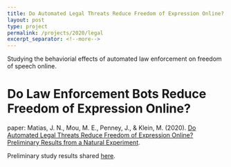 ```yaml
---
title: Do Automated Legal Threats Reduce Freedom of Expression Online?
layout: post 
type: project 
permalink: /projects/2020/legal
excerpt_separator: <!--more-->
---
```


Studying the behaviorial effects of automated law enforcement on freedom of speech online.

<!--more-->

# Do Law Enforcement Bots Reduce Freedom of Expression Online?

paper: Matias, J. N., Mou, M. E., Penney, J., & Klein, M. (2020). [Do Automated Legal Threats Reduce Freedom of Expression Online? Preliminary Results from a Natural Experiment](https://osf.io/nc7e2/).
<br/>

Preliminary study results shared [here](https://citizensandtech.org/2020/09/chilling-effect-automated-law-enforcemen/).
